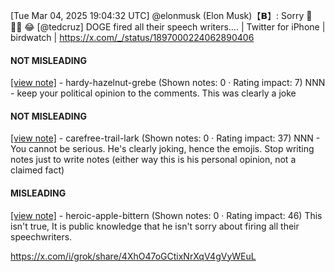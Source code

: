 [Tue Mar 04, 2025 19:04:32 UTC] @elonmusk (Elon Musk)【𝗕】: Sorry 🤗 🤷‍♂️ 😂 [@tedcruz] DOGE fired all their speech writers…. | Twitter for iPhone | birdwatch | https://x.com/_/status/1897000224062890406

#### NOT MISLEADING

[[view note]](https://x.com/i/birdwatch/n/1897252151837036859) - hardy-hazelnut-grebe (Shown notes: 0 · Rating impact: 7)
NNN - keep your political opinion to the comments. This was clearly a joke

#### NOT MISLEADING

[[view note]](https://x.com/i/birdwatch/n/1897017221576007868) - carefree-trail-lark (Shown notes: 0 · Rating impact: 37)
NNN - You cannot be serious. He's clearly joking, hence the emojis. Stop writing notes just to write notes (either way this is his personal opinion, not a claimed fact)

#### MISLEADING

[[view note]](https://x.com/i/birdwatch/n/1897013510653043122) - heroic-apple-bittern (Shown notes: 0 · Rating impact: 46)
This isn't true, It is public knowledge that he isn't sorry about firing all their speechwriters.

https://x.com/i/grok/share/4XhO47oGCtixNrXqV4gVyWEuL
